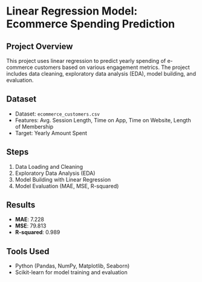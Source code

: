 # Linear Regression Model: Ecommerce Spending Prediction 

## Project Overview
This project uses linear regression to predict yearly spending of e-commerce customers based on various engagement metrics. The project includes data cleaning, exploratory data analysis (EDA), model building, and evaluation.

## Dataset
- Dataset: `ecommerce_customers.csv`
- Features: Avg. Session Length, Time on App, Time on Website, Length of Membership
- Target: Yearly Amount Spent

## Steps
1. Data Loading and Cleaning
2. Exploratory Data Analysis (EDA)
3. Model Building with Linear Regression
4. Model Evaluation (MAE, MSE, R-squared)

## Results
- **MAE**: 7.228
- **MSE**: 79.813
- **R-squared**: 0.989

## Tools Used
- Python (Pandas, NumPy, Matplotlib, Seaborn)
- Scikit-learn for model training and evaluation
